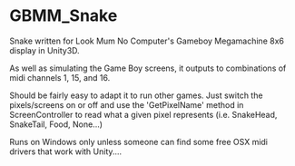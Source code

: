 # GBMM_Snake

Snake written for Look Mum No Computer's Gameboy Megamachine 8x6 display in Unity3D.

As well as simulating the Game Boy screens, it outputs to combinations of midi channels 1, 15, and 16.

Should be fairly easy to adapt it to run other games. Just switch the pixels/screens on or off and use the 'GetPixelName' method in ScreenController to read what a given pixel represents (i.e. SnakeHead, SnakeTail, Food, None...)

Runs on Windows only unless someone can find some free OSX midi drivers that work with Unity....


